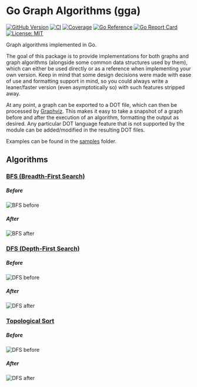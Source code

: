 # Go Graph Algorithms (gga)

[![GitHub Version](https://badge.fury.io/gh/vc-souza%2Fgga.svg)](https://badge.fury.io/gh/vc-souza%2Fgga)
[![CI](https://github.com/vc-souza/gga/actions/workflows/ci.yml/badge.svg?branch=main)](https://github.com/vc-souza/gga/actions/workflows/ci.yml)
[![Coverage](https://coveralls.io/repos/github/vc-souza/gga/badge.svg?branch=main)](https://coveralls.io/github/vc-souza/gga?branch=main)
[![Go Reference](https://pkg.go.dev/badge/github.com/vc-souza/gga.svg)](https://pkg.go.dev/github.com/vc-souza/gga)
[![Go Report Card](https://goreportcard.com/badge/github.com/vc-souza/gga)](https://goreportcard.com/report/github.com/vc-souza/gga)
[![License: MIT](https://img.shields.io/badge/License-MIT-yellow.svg)](https://opensource.org/licenses/MIT)

Graph algorithms implemented in Go.

The goal of this package is to provide implementations for both graphs and graph algorithms (alongside some common data structures used by them), which can either be used directly or as a reference when implementing your own version. Keep in mind that some design decisions were made with ease of use and formatting support in mind, so you could always write a leaner/faster version (even asymptotically so) with such features stripped away.

At any point, a graph can be exported to a DOT file, which can then be processed by [Graphviz](https://graphviz.org/). This makes it easy to take a snapshot of a graph before and after the execution of an algorithm, formatting the output as desired. Any particular DOT language feature that is not supported by the module can be added/modified in the resulting DOT files.

Examples can be found in the [samples](/samples) folder.

## Algorithms

### [BFS (Breadth-First Search)](/algo/bfs.go)

##### Before
![BFS before](/res/img/bfs/before.svg)

##### After
![BFS after](/res/img/bfs/after.svg)

### [DFS (Depth-First Search)](/algo/dfs.go)

##### Before
![DFS before](/res/img/dfs/before.svg)

##### After
![DFS after](/res/img/dfs/after.svg)

### [Topological Sort](/algo/tsort.go)

##### Before
![DFS before](/res/img/tsort/before.svg)

##### After
![DFS after](/res/img/tsort/after.svg)